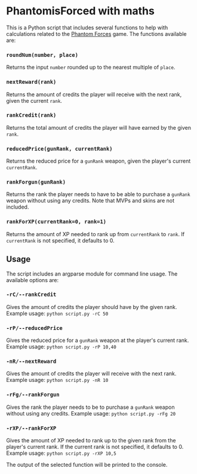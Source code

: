 
# PhantomisForced with maths

This is a Python script that includes several functions to help with calculations related to the [Phantom Forces](https://www.roblox.com/games/292439477) game. The functions available are:

### `roundNum(number, place)`

Returns the input `number` rounded up to the nearest multiple of `place`.

### `nextReward(rank)`

Returns the amount of credits the player will receive with the next rank, given the current `rank`.

### `rankCredit(rank)`

Returns the total amount of credits the player will have earned by the given `rank`.

### `reducedPrice(gunRank, currentRank)`

Returns the reduced price for a `gunRank` weapon, given the player's current `currentRank`.

### `rankForgun(gunRank)`

Returns the rank the player needs to have to be able to purchase a `gunRank` weapon without using any credits. Note that MVPs and skins are not included.

### `rankForXP(currentRank=0, rank=1)`

Returns the amount of XP needed to rank up from `currentRank` to `rank`. If `currentRank` is not specified, it defaults to 0.

## Usage

The script includes an argparse module for command line usage. The available options are:

### `-rC/--rankCredit`

Gives the amount of credits the player should have by the given rank. Example usage: `python script.py -rC 50`

### `-rP/--reducedPrice`

Gives the reduced price for a `gunRank` weapon at the player's current rank. Example usage: `python script.py -rP 10,40`

### `-nR/--nextReward`

Gives the amount of credits the player will receive with the next rank. Example usage: `python script.py -nR 10`

### `-rFg/--rankForgun`

Gives the rank the player needs to be to purchase a `gunRank` weapon without using any credits. Example usage: `python script.py -rFg 20`

### `-rXP/--rankForXP`

Gives the amount of XP needed to rank up to the given rank from the player's current rank. If the current rank is not specified, it defaults to 0. Example usage: `python script.py -rXP 10,5`

The output of the selected function will be printed to the console.